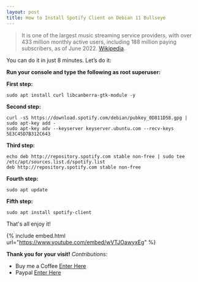 ```yaml
---
layout: post
title: How to Install Spotify Client on Debian 11 Bullseye
---
```


>It is one of the largest music streaming service providers, with over 433 million monthly active users, including 188 million paying subscribers, as of June 2022. 
[Wikipedia](https://en.wikipedia.org/wiki/Spotify).

You can do it in just 8 minutes. Let’s do it:

**Run your console and type the following as root superuser:**

**First step:**

```code
sudo apt install curl libcanberra-gtk-module -y
```

**Second step:**

```code
curl -sS https://download.spotify.com/debian/pubkey_0D811D58.gpg | sudo apt-key add -
sudo apt-key adv --keyserver keyserver.ubuntu.com --recv-keys 5E3C45D7B312C643
```

**Third step:**

```code
echo deb http://repository.spotify.com stable non-free | sudo tee /etc/apt/sources.list.d/spotify.list
deb http://repository.spotify.com stable non-free
```

**Fourth step:**

```code
sudo apt update
```

**Fifth step:**

```code
sudo apt install spotify-client
```

That's all enjoy it!

{% include embed.html url="https://www.youtube.com/embed/wVTJOawyxEg" %}

**Thank you for your visit!**
*Contributions:*

+ Buy me a Coffee [Enter Here](https://www.buymeacoffee.com/alvaloper)
+ Paypal [Enter Here](https://www.paypal.com/paypalme/ingespinozalj)